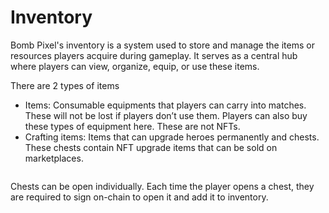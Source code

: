 # Inventory

Bomb Pixel's inventory is a system used to store and manage the items or resources players acquire during gameplay. It serves as a central hub where players can view, organize, equip, or use these items.

There are 2 types of items&#x20;

* Items: Consumable equipments that players can carry into matches. These will not be lost if players don’t use them. Players can also buy these types of equipment here. These are not NFTs.
* Crafting items: Items that can upgrade heroes permanently and chests. These chests contain NFT upgrade items that can be sold on marketplaces.

<figure><img src="https://lh7-rt.googleusercontent.com/docsz/AD_4nXc-u0md83DMhTFhqTY4-m7n_Gb56c8dOMmyNMRWWfVXRSfSGeiMYKYX4YkV8WPfOdRbsiDL1CoLBCI7880ZuquPz5ANT4ebNaFjnwBCNPkqtbeT4YB7D8XQIiCi9pFlWAlMNjcp2A?key=rX80Bxrq05xJeZ60gjPi91-Z" alt=""><figcaption></figcaption></figure>

Chests can be open individually. Each time the player opens a chest, they are required to sign on-chain to open it and add it to inventory.

